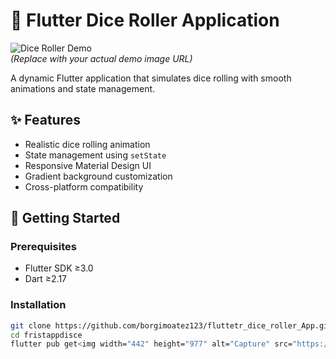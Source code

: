 # 🎲 Flutter Dice Roller Application

![Dice Roller Demo](https://i.imgur.com/7vQZ3gS.gif)  
*(Replace with your actual demo image URL)*

A dynamic Flutter application that simulates dice rolling with smooth animations and state management.

## ✨ Features
- Realistic dice rolling animation
- State management using `setState`
- Responsive Material Design UI
- Gradient background customization
- Cross-platform compatibility

## 🚀 Getting Started

### Prerequisites
- Flutter SDK ≥3.0
- Dart ≥2.17

### Installation
```bash
git clone https://github.com/borgimoatez123/fluttetr_dice_roller_App.git
cd fristappdisce
flutter pub get<img width="442" height="977" alt="Capture" src="https://github.com/user-attachments/assets/7a94e65b-7fc6-477f-bf7f-8823add99e3e" />
